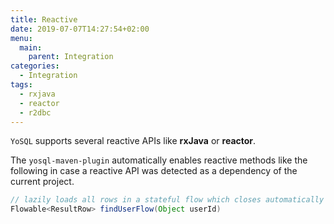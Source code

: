 ```yaml
---
title: Reactive
date: 2019-07-07T14:27:54+02:00
menu:
  main:
    parent: Integration
categories:
  - Integration
tags:
  - rxjava
  - reactor
  - r2dbc
---
```


`YoSQL` supports several reactive APIs like **rxJava** or **reactor**.

The `yosql-maven-plugin` automatically enables reactive methods like the following in case a reactive API was detected as a dependency of the current project.

```java
// lazily loads all rows in a stateful flow which closes automatically
Flowable<ResultRow> findUserFlow(Object userId)
```
